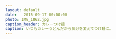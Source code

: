 ```yaml
---
layout: default
date:   2015-09-17 00:00:00
photo: IMG_1862.jpg
caption_header: カレーつけ麺
caption: いつもカレーうどんだから気分を変えてつけ麺に。
---
```

